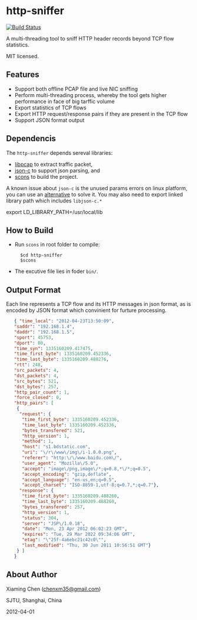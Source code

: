 http-sniffer
==========

[![Build Status](https://travis-ci.org/caesar0301/http-sniffer.svg)](https://travis-ci.org/caesar0301/http-sniffer)

A multi-threading tool to sniff HTTP header records beyond TCP flow statistics.

MIT licensed.

Features
------------

* Support both offline PCAP file and live NIC sniffing
* Perform multi-threading process, whereby the tool gets higher performance in face of big tarffic volume
* Export statistics of TCP flows
* Export HTTP request/response pairs if they are present in the TCP flow
* Support JSON format output


Dependencis
------------

The `http-sniffer` depends sereval libraries:

  * [libpcap](http://www.tcpdump.org/) to extract traffic packet,
  * [json-c](https://github.com/json-c/json-c) to support json parsing, and
  * [scons](http://www.scons.org/) to build the project.


A known issue about `json-c` is the unused params errors on linux platform,
you can use an [alternative](https://github.com/phalcon/json-c) to solve it.
You may also need to export linked library path which includes `libjson-c.*`

  export LD_LIBRARY_PATH=/usr/local/lib


How to Build
------------

* Run `scons` in root folder to compile:

        $cd http-sniffer
        $scons

* The excutive file lies in foder `bin/`.



Output Format
------------

Each line represents a TCP flow and its HTTP messages in json format, as 
is encoded by JSON format which convinient for furture processing.

```json
   { "time_local": "2012-04-23T13:50:09", 
   "saddr": "192.168.1.4", 
   "daddr": "192.168.1.5", 
   "sport": 45753, 
   "dport": 80, 
   "time_syn": 1335160209.417475, 
   "time_first_byte": 1335160209.452336, 
   "time_last_byte": 1335160209.488276, 
   "rtt": 248, 
   "src_packets": 4, 
   "dst_packets": 4, 
   "src_bytes": 521, 
   "dst_bytes": 257, 
   "http_pair_count": 1, 
   "force_closed": 0, 
   "http_pairs": [ 
    { 
     "request": { 
      "time_first_byte": 1335160209.452336, 
      "time_last_byte": 1335160209.452336, 
      "bytes_transfered": 521, 
      "http_version": 1, 
      "method": 1, 
      "host": "s1.bdstatic.com", 
      "uri": "\/r\/www\/img\/i-1.0.0.png", 
      "referer": "http:\/\/www.baidu.com\/", 
      "user_agent": "Mozilla\/5.0", 
      "accept": "image\/png,image\/*;q=0.8,*\/*;q=0.5", 
      "accept_encoding": "gzip,deflate", 
      "accept_language": "en-us,en;q=0.5", 
      "accept_charset": "ISO-8859-1,utf-8;q=0.7,*;q=0.7"}, 
     "response": {
      "time_first_byte": 1335160209.488260, 
      "time_last_byte": 1335160209.488260, 
      "bytes_transfered": 257, 
      "http_version": 1, 
      "status": 304, 
      "server": "JSP\/1.0.18", 
      "date": "Mon, 23 Apr 2012 06:02:23 GMT", 
      "expires": "Tue, 29 Mar 2022 09:34:06 GMT", 
      "etag": "\"25f-4a6ebc21c42c0\"", 
      "last_modified": "Thu, 30 Jun 2011 10:56:51 GMT"} 
    } ] 
   }
```


About Author
------------

Xiaming Chen (chenxm35@gmail.com)

SJTU, Shanghai, China

2012-04-01
